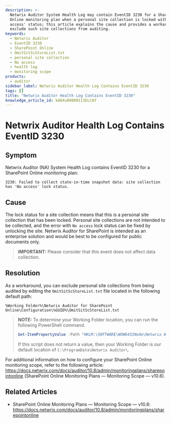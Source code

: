 ```yaml
---
description: >-
  Netwrix Auditor System Health Log may contain EventID 3230 for a SharePoint
  Online monitoring plan when a personal site collection is locked with a 'No
  access' status; this article explains the cause and provides a workaround to
  exclude such site collections from auditing.
keywords:
  - Netwrix Auditor
  - EventID 3230
  - SharePoint Online
  - OmitSitScStoreList.txt
  - personal site collection
  - No access
  - health log
  - monitoring scope
products:
  - auditor
sidebar_label: Netwrix Auditor Health Log Contains EventID 3230
tags: []
title: "Netwrix Auditor Health Log Contains EventID 3230"
knowledge_article_id: kA04u00000111ELCAY
---
```


# Netwrix Auditor Health Log Contains EventID 3230

## Symptom

Netwrix Auditor (NA) System Health Log contains EventID 3230 for a SharePoint Online monitoring plan:

```text
3230: Failed to collect state‑in‑time snapshot data: site collection has 'No access' lock status.
```

## Cause

The lock status for a site collection means that this is a personal site collection that has been locked. Personal site collections are not intended to be collected, and the error with `No access` lock status can be fixed by unlocking the site. Netwrix Auditor for SharePoint is intended as an enterprise solution and would be best to be configured for public documents only.

> **IMPORTANT:** Please consider that this event does not affect data collection.

## Resolution

As a workaround, you can exclude personal site collections from being audited by editing the `OmitSitScStoreList.txt` file located in the following default path:

```
%Working Folder%\Netwrix Auditor for SharePoint Online\Configuration\%GUID%\OmitSitScStoreList.txt
```

> **NOTE:** To determine your Working Folder location, you can run the following PowerShell command.
>
> ```powershell
> Get-ItemPropertyValue -Path "HKLM:\SOFTWARE\WOW6432Node\Netwrix Auditor\DataPathOverride" -Name "(Default)”
> ```
>
> If this script does not return a value, then your Working Folder is our default location of `C:\ProgramData\Netwrix Auditor\`.

For additional information on how to configure your SharePoint Online monitoring scope, refer to the following article: https://docs.netwrix.com/docs/auditor/10.8/admin/monitoringplans/sharepointonline (SharePoint Online Monitoring Plans — Monitoring Scope — v10.6).

## Related Articles

- SharePoint Online Monitoring Plans — Monitoring Scope — v10.6: https://docs.netwrix.com/docs/auditor/10.8/admin/monitoringplans/sharepointonline
